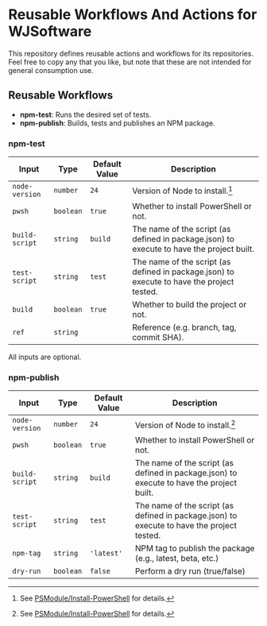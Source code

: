 # Reusable Workflows And Actions for WJSoftware

This repository defines reusable actions and workflows for its repositories.  Feel free to copy any that you like, 
but note that these are not intended for general consumption use.

## Reusable Workflows

+ **npm-test**:  Runs the desired set of tests.
+ **npm-publish**:  Builds, tests and publishes an NPM package.

### npm-test

| Input | Type | Default Value | Description |
| - | - | - | - |
| `node-version` | `number` | `24` | Version of Node to install.[^1] |
| `pwsh` | `boolean` | `true` | Whether to install PowerShell or not. |
| `build-script` | `string` | `build` | The name of the script (as defined in package.json) to execute to have the project built. |
| `test-script` | `string` | `test` | The name of the script (as defined in package.json) to execute to have the project tested. |
| `build` | `boolean` | `true` | Whether to build the project or not. |
| `ref` | `string` | | Reference (e.g. branch, tag, commit SHA). |

All inputs are optional.

### npm-publish

| Input | Type | Default Value | Description |
| - | - | - | - |
| `node-version` | `number` | `24` | Version of Node to install.[^1] |
| `pwsh` | `boolean` | `true` | Whether to install PowerShell or not. |
| `build-script` | `string` | `build` | The name of the script (as defined in package.json) to execute to have the project built. |
| `test-script` | `string` | `test` | The name of the script (as defined in package.json) to execute to have the project tested. |
| `npm-tag` | `string` | `'latest'` | NPM tag to publish the package (e.g., latest, beta, etc.) |
| `dry-run` | `boolean` | `false` | Perform a dry run (true/false) |

[^1]: See [PSModule/Install-PowerShell](https://github.com/PSModule/Install-PowerShell) for details.
